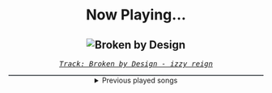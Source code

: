 <div align="center"> 
<h1>Now Playing...</h1>

![Broken by Design](https://i.scdn.co/image/ab67616d00001e02e50e996c26e28166532d29ab)
--
_<samp><a href="https://open.spotify.com/track/7l9mOTV3tgVBfb8k3ecqy3">Track: Broken by Design - izzy reign</a></samp>_

<div style="border: 1px #4B5054 solid"></div>
<details>
  <summary>
    Previous played songs
  </summary>
  <table>
    <thead>
      <tr>
        <th>
          Artist
        </th>
        <th>
          Song
        </th>
        <th>
          Link
        </th>
      </tr>
    </thead>
    <tbody>
      <tr><td>izzy reign</td><td>Broken by Design</td><td><a href="https://open.spotify.com/track/7l9mOTV3tgVBfb8k3ecqy3">https://open.spotify.com/track/7l9mOTV3tgVBfb8k3ecqy3</a></td></tr><tr><td>Spoken</td><td>Reflection</td><td><a href="https://open.spotify.com/track/04aATjkqYQi7wphp8wsfg3">https://open.spotify.com/track/04aATjkqYQi7wphp8wsfg3</a></td></tr><tr><td>ASHEN</td><td>Chimera</td><td><a href="https://open.spotify.com/track/46VSV1RlGuztgs3rVAIfUu">https://open.spotify.com/track/46VSV1RlGuztgs3rVAIfUu</a></td></tr><tr><td>Mia Asano</td><td>KPOP Goes Metal</td><td><a href="https://open.spotify.com/track/4aq3UeIVFp25ryPWlgWbvB">https://open.spotify.com/track/4aq3UeIVFp25ryPWlgWbvB</a></td></tr><tr><td>Chaosbay</td><td>THE WAY TO HELL</td><td><a href="https://open.spotify.com/track/4Iw9bevTVZ1crmcjmvVqOo">https://open.spotify.com/track/4Iw9bevTVZ1crmcjmvVqOo</a></td></tr><tr><td>Wage War</td><td>MAGNETIC</td><td><a href="https://open.spotify.com/track/05YC4WRjFciJZUptWQiCIc">https://open.spotify.com/track/05YC4WRjFciJZUptWQiCIc</a></td></tr><tr><td>Spoken</td><td>Anymore</td><td><a href="https://open.spotify.com/track/0rvKb3mdElFOs6ex076OfG">https://open.spotify.com/track/0rvKb3mdElFOs6ex076OfG</a></td></tr><tr><td>MOTHICA</td><td>Curiosity Killed the Moth</td><td><a href="https://open.spotify.com/track/4e1u1LhPm0RhXqiZXwmPoN">https://open.spotify.com/track/4e1u1LhPm0RhXqiZXwmPoN</a></td></tr><tr><td>SETYØURSAILS</td><td>Lately</td><td><a href="https://open.spotify.com/track/1fmTIQNq5JQLag9ueHFx7g">https://open.spotify.com/track/1fmTIQNq5JQLag9ueHFx7g</a></td></tr><tr><td>ENMY</td><td>Fake</td><td><a href="https://open.spotify.com/track/2LDGAv09RgmY3zDxbVaGyP">https://open.spotify.com/track/2LDGAv09RgmY3zDxbVaGyP</a></td></tr><tr><td>Escape the Fate</td><td>H8 MY SELF</td><td><a href="https://open.spotify.com/track/2tT3dqnRrg8tgfXgwjfO4q">https://open.spotify.com/track/2tT3dqnRrg8tgfXgwjfO4q</a></td></tr><tr><td>DEXCORE</td><td>SKINDEEP</td><td><a href="https://open.spotify.com/track/4dcUUpN72qQeHcb76113wC">https://open.spotify.com/track/4dcUUpN72qQeHcb76113wC</a></td></tr><tr><td>Bad Omens</td><td>THE DRAIN</td><td><a href="https://open.spotify.com/track/0LSgZIdGUQtaXxlFN9thhc">https://open.spotify.com/track/0LSgZIdGUQtaXxlFN9thhc</a></td></tr><tr><td>Our Promise</td><td>Hijack</td><td><a href="https://open.spotify.com/track/09KJ1dgoRB1owmSoG3XShl">https://open.spotify.com/track/09KJ1dgoRB1owmSoG3XShl</a></td></tr><tr><td>Wage War</td><td>NAIL5</td><td><a href="https://open.spotify.com/track/7qD4fAVNgkhhQ7TAfwcLCa">https://open.spotify.com/track/7qD4fAVNgkhhQ7TAfwcLCa</a></td></tr><tr><td>Attila</td><td>Timebomb</td><td><a href="https://open.spotify.com/track/56F1dvYo8uAF0pVjJOgZQV">https://open.spotify.com/track/56F1dvYo8uAF0pVjJOgZQV</a></td></tr><tr><td>BAND-MAID</td><td>Don't you tell ME</td><td><a href="https://open.spotify.com/track/7pnJ7ud4Ggd4zWxLaqJ2R3">https://open.spotify.com/track/7pnJ7ud4Ggd4zWxLaqJ2R3</a></td></tr><tr><td>Memphis May Fire</td><td>Chaotic</td><td><a href="https://open.spotify.com/track/4mdp26YsqfiqL6Fj9DJmaV">https://open.spotify.com/track/4mdp26YsqfiqL6Fj9DJmaV</a></td></tr><tr><td>Doomcrusher</td><td>Reflect</td><td><a href="https://open.spotify.com/track/5el8qFaA0nXt8psK6tPUSM">https://open.spotify.com/track/5el8qFaA0nXt8psK6tPUSM</a></td></tr><tr><td>Archers</td><td>Drag Me Out</td><td><a href="https://open.spotify.com/track/10ATQv1vPZbCK1PnIBUwer">https://open.spotify.com/track/10ATQv1vPZbCK1PnIBUwer</a></td></tr>
    </tbody>
  </table>
</details>

</div>
